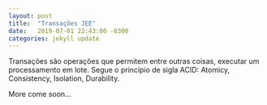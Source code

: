 ```yaml
---
layout: post
title:  "Transações JEE"
date:   2019-07-01 22:43:00 -0300
categories: jekyll update
---
```

Transações são operações que permitem entre outras coisas, executar um processamento em lote. Segue o princípio de sigla ACID: Atomicy, Consistency, Isolation, Durability.

More come soon...